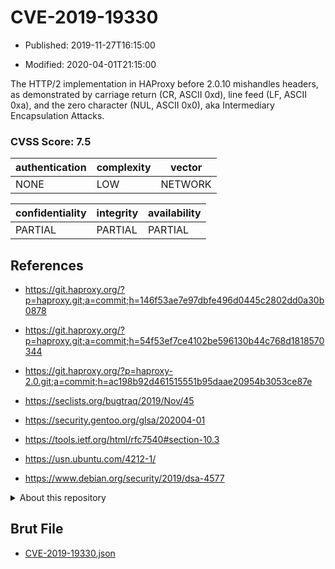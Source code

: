 # CVE-2019-19330

- Published: 2019-11-27T16:15:00

- Modified: 2020-04-01T21:15:00

The HTTP/2 implementation in HAProxy before 2.0.10 mishandles headers, as demonstrated by carriage return (CR, ASCII 0xd), line feed (LF, ASCII 0xa), and the zero character (NUL, ASCII 0x0), aka Intermediary Encapsulation Attacks.

### CVSS Score: **7.5**

| authentication | complexity | vector |
| --- | --- | --- |
| NONE | LOW | NETWORK |

| confidentiality | integrity | availability |
| --- | --- | --- |
| PARTIAL | PARTIAL | PARTIAL |

## References

* https://git.haproxy.org/?p=haproxy.git;a=commit;h=146f53ae7e97dbfe496d0445c2802dd0a30b0878

* https://git.haproxy.org/?p=haproxy.git;a=commit;h=54f53ef7ce4102be596130b44c768d1818570344

* https://git.haproxy.org/?p=haproxy-2.0.git;a=commit;h=ac198b92d461515551b95daae20954b3053ce87e

* https://seclists.org/bugtraq/2019/Nov/45

* https://security.gentoo.org/glsa/202004-01

* https://tools.ietf.org/html/rfc7540#section-10.3

* https://usn.ubuntu.com/4212-1/

* https://www.debian.org/security/2019/dsa-4577

<details>
<summary>About this repository</summary> 

  This repository is part of the project [Live Hack CVE](https://github.com/Live-Hack-CVE). Main website can be found [www.live-hack.org](https://www.live-hack.org) 
  
  Made by [Sn0wAlice](https://github.com/Sn0wAlice) for the people that care about security and need to have a feed of the latest CVEs. Hope you enjoy it, don't forget to star the repo and follow me on [Twitter](https://twitter.com/Sn0wAlice) and [Github](https://github.com/Sn0wAlice). And that is my [personnal website](https://www.alice-snow.me/)

  - [Home Page](https://github.com/Live-Hack-CVE)
  - [Framework](https://github.com/Live-Hack-CVE/cve-framework)
  - [CVE database](https://github.com/Live-Hack-CVE/full_database)
  - [Changelog](https://github.com/Live-Hack-CVE/Changelog)
</details>

## Brut File

* [CVE-2019-19330.json](https://raw.githubusercontent.com/Live-Hack-CVE/full_database/main/cves/2019/CVE-2019-19330.json)

